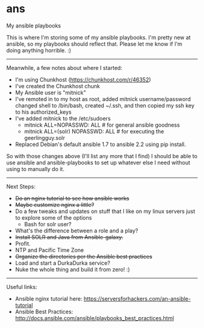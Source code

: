 # ans
My ansible playbooks

This is where I'm storing some of my ansible playbooks.
I'm pretty new at ansible, so my playbooks should reflect
that.  Please let me know if I'm doing anything horrible. :)

---
Meanwhile, a few notes about where I started:

* I'm using Chunkhost (https://chunkhost.com/r/46352)
* I've created the Chunkhost chunk
* My Ansible user is "mitnick"
* I've remoted in to my host as root, added mitnick username/password
changed shell to /bin/bash, created ~/.ssh, and then copied my ssh key to his authorized_keys
* I've added mitnick to the /etc/sudoers
  * mitnick	ALL=NOPASSWD: ALL  # for general ansible goodness
  * mitnick	ALL=(solr) NOPASSWD: ALL  # for executing the geerlingguy.solr
* Replaced Debian's default ansible 1.7 to ansible 2.2 using pip install.

So with those changes above (I'll list any more that I find)
I should be able to use ansible and ansible-playbooks
to set up whatever else I need without using to manually
do it.

----

Next Steps:

* ~~Do an nginx tutorial to see how ansible works~~
* ~~Maybe customize nginx a little?~~
* Do a few tweaks and updates on stuff that I like on
my linux servers just to explore some of the options
  * Bash for solr user?
* What's the difference between a role and a play?
* ~~Install SOLR and Java from Ansible-galaxy.~~
* Profit.
* NTP and Pacific Time Zone
* ~~Organize the directories per the Ansible best practices~~
* Load and start a DurkaDurka service?
* Nuke the whole thing and build it from zero! :)


----

Useful links:

* Ansible nginx tutorial here: https://serversforhackers.com/an-ansible-tutorial
* Ansible Best Practices: http://docs.ansible.com/ansible/playbooks_best_practices.html


